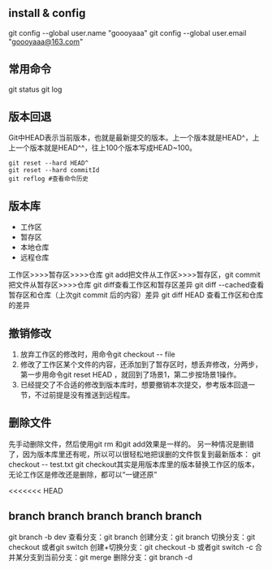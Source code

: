 ## install & config 
git config --global user.name "goooyaaa"
git config --global user.email "goooyaaa@163.com"

## 常用命令
git status
git log 

## 版本回退
Git中HEAD表示当前版本，也就是最新提交的版本。上一个版本就是HEAD^，上上一个版本就是HEAD^^，往上100个版本写成HEAD~100。

```git
git reset --hard HEAD^
git reset --hard commitId
git reflog #查看命令历史
```

## 版本库

- 工作区
- 暂存区
- 本地仓库
- 远程仓库

工作区>>>>暂存区>>>>仓库
git add把文件从工作区>>>>暂存区，git commit把文件从暂存区>>>>仓库
git diff查看工作区和暂存区差异
git diff --cached查看暂存区和仓库（上次git commit 后的内容）差异
git diff HEAD 查看工作区和仓库的差异

## 撤销修改
1. 放弃工作区的修改时，用命令git checkout -- file
2. 修改了工作区某个文件的内容，还添加到了暂存区时，想丢弃修改，分两步，第一步用命令git reset HEAD <file>，就回到了场景1，第二步按场景1操作。
3. 已经提交了不合适的修改到版本库时，想要撤销本次提交，参考版本回退一节，不过前提是没有推送到远程库。

## 删除文件
先手动删除文件，然后使用git rm <file>和git add<file>效果是一样的。
另一种情况是删错了，因为版本库里还有呢，所以可以很轻松地把误删的文件恢复到最新版本：
git checkout -- test.txt
git checkout其实是用版本库里的版本替换工作区的版本，无论工作区是修改还是删除，都可以“一键还原”

<<<<<<< HEAD
## branch branch branch branch branch
git branch -b dev
查看分支：git branch
创建分支：git branch <name>
切换分支：git checkout <name>或者git switch <name>
创建+切换分支：git checkout -b <name>或者git switch -c <name>
合并某分支到当前分支：git merge <name>
删除分支：git branch -d <name>

